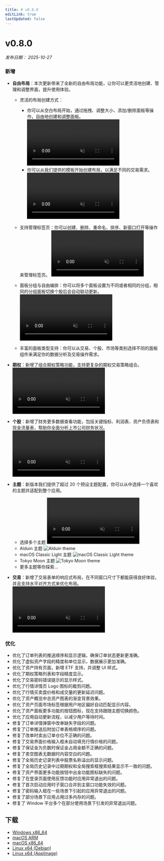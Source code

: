 ```yaml
---
title: # v0.8.0
editLink: true
lastUpdated: false
---
```


# v0.8.0 

_发布日期： 2025-10-27_

### 新增

- **自由布局**：本次更新带来了全新的自由布局功能，让你可以更灵活地创建、管理和调整界面，提升使用体验。

  - 灵活的布局创建方式：

    - 你可以从空白布局开始，通过拖拽、调整大小、添加/删除面板等操作，自由地创建和调整面板。
      <video src="https://assets.lbctrl.com/uploads/d02f6d8a-23c3-484b-82c5-46d7a1c3059a/tiles-from-blank.mp4" type="video/mp4" autoplay muted loop>Your browser does not support the video tag.</video>
    - 你可以从我们提供的模板开始创建布局，以满足不同的交易需求。
      <video src="https://assets.lbctrl.com/uploads/ea25894d-9d21-49b3-a829-157c615c9b02/tiles-from-template.mp4" type="video/mp4" autoplay muted loop>Your browser does not support the video tag.</video>

  - 支持管理标签页：你可以创建、删除、重命名、排序、新窗口打开等操作来管理标签页。
    <video src="https://assets.lbctrl.com/uploads/ac6c6db8-b3ac-4006-83c4-fbce414d9d20/manager-custom-tabs.mp4" type="video/mp4" autoplay muted loop>Your browser does not support the video tag.</video>
  - 面板分组与自由编排：你可以将多个面板设置为不同或者相同的分组，相同的分组面板切换个股后会自动联动更新。
    <video src="https://assets.lbctrl.com/uploads/302b3148-5949-46b4-9edf-30a06ba03193/group-panels.mp4" type="video/mp4" autoplay muted loop>Your browser does not support the video tag.</video>
  - 丰富的面板类型支持：你可以从交易、个股、市场等类别选择不同的面板组件来满足你的数据分析及交易操作需求。

- **期权**：新增了组合期权策略功能，支持更复杂的期权交易策略组合。
  <video src="https://assets.lbctrl.com/uploads/5a7db1da-9e9e-483e-a54f-7a81b5bd570d/strategy-options.mp4" type="video/mp4" autoplay muted loop>Your browser does not support the video tag.</video>
- **个股**：新增了财务更多数据查看功能，包括关键指标、利润表、资产负债表和现金流量表，帮助你全面分析上市公司财务状况。
  <video src="https://assets.lbctrl.com/uploads/6ee945ad-119a-4419-b809-fb814db573da/finance-charts.mp4" type="video/mp4" autoplay muted loop>Your browser does not support the video tag.</video>
- **主题**：新版本我们提供了超过 20 个预设主题配置，你可以从中选择一个喜欢的主题并适配到整个应用。

  - 选择多个主题
    <video src="https://assets.lbctrl.com/uploads/0c8c3bf7-1423-48d4-8a30-c0741c3d669c/themes.mp4" type="video/mp4" autoplay muted loop>Your browser does not support the video tag.</video>
  - Alduin 主题
    <img src="https://assets.lbctrl.com/uploads/4025b34d-2096-4596-b518-f311be9adbe0/alduin.png" alt="Alduin theme">
  - macOS Classic Light 主题
    <img src="https://assets.lbctrl.com/uploads/19cfdf14-7ebd-4089-880b-1ddff4acc6fc/macos-classic-light.png" alt="macOS Classic Light theme">
  - Tokyo Moon 主题
    <img src="https://assets.lbctrl.com/uploads/118aef31-31d6-4ba3-9de5-03de1f5b676e/tokyo-moon.png" alt="Tokyo Moon theme">
  - 更多主题等你探索...

- **交易**：新增了交易表单的响应式布局，在不同窗口尺寸下都能获得良好体验，并且支持水平对齐方式来优化布局。
  <video src="https://assets.lbctrl.com/uploads/78987b9e-572d-4863-bc93-7e9735f57320/responsive-form.mp4" type="video/mp4" autoplay muted loop>Your browser does not support the video tag.</video>

### 优化

- 优化了订单列表的推送顺序和显示逻辑，确保订单状态更新更准确。
- 优化了虚拟资产字段的精度和单位显示，数据展示更加准确。
- 优化了资产持有页面，新增 ETF 支持，并调整 UI 样式。
- 优化了期权策略列表和字段精度显示。
- 优化了交易密码错误提示的显示样式。
- 优化了行情详情页 Logo 图标的裁剪问题。
- 优化了行情买卖盘价格和成交量的更新延迟问题。
- 优化了资产概览中总资产图表的渐变背景效果。
- 优化了资产页面市场标签根据用户地区偏好自动匹配显示内容。
- 优化了资产面板更多功能的按钮图标，现在支持跟随主题切换颜色。
- 优化了应用自动更新流程，以减少用户等待时间。
- 修复了订单详情弹窗中改单缺失字段的问题。
- 修复了订单推送后附加订单表格顺序的问题。
- 修复了改单时卖出订单仓位不正确的问题。
- 修复了交易界面价格输入框未自动填充行情价格的问题。
- 修复了保证金为负数时保证金占用金额不正确的问题。
- 修复了卖空图表无数据时内容空白的问题。
- 修复了全局历史记录列表中股票名称溢出的显示问题。
- 修复了全局历史记录中过期期权和全局搜索框搜索结果显示不一致的问题。
- 修复了资产界面更多功能按钮中出金功能图标缺失的问题。
- 修复了在登录页面使用反馈功能时应用异常退出的问题。
- 修复了首次启动应用时子窗口合并到主窗口功能失效的问题。
- 修复了密码输入框在一些场景下引起的应用异常退出的问题。
- 修复了部分场景下应用占用过多内存的问题。
- 修复了 Window 平台多个在部分使用场景下引发的异常退出问题。

## 下载

- [Windows x86_64](https://assets.lbkrs.com/github/release/longbridge-desktop/stable/longbridge-v0.8.0-windows-x86_64.exe)
- [macOS ARM](https://assets.lbkrs.com/github/release/longbridge-desktop/stable/longbridge-v0.8.0-macos-aarch64.dmg)
- [macOS x86_64](https://assets.lbkrs.com/github/release/longbridge-desktop/stable/longbridge-v0.8.0-macos-x86_64.dmg)
- [Linux x64 (Debian)](https://assets.lbkrs.com/github/release/longbridge-desktop/stable/longbridge-v0.8.0-linux-x86_64.deb)
- [Linux x64 (AppImage)](https://assets.lbkrs.com/github/release/longbridge-desktop/stable/longbridge-v0.8.0-linux-x86_64.AppImage)
